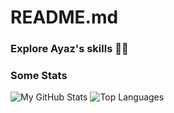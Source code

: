 # README.md



### Explore Ayaz's skills 👋🏽

### Some Stats
![My GitHub Stats](https://github-readme-stats.vercel.app/api?username=AyazSaiyed&show_icons=true&theme=dark)
![Top Languages](https://github-readme-stats.vercel.app/api/top-langs/?username=AyazSaiyed&layout=compact&theme=dark)

<!--
**AyazSaiyed/AyazSaiyed** is a ✨ _special_ ✨ repository because its `README.md` (this file) appears on your GitHub profile.

Here are some ideas to get you started:

- 🔭 I’m currently working on ...
- 🌱 I’m currently learning ...
- 👯 I’m looking to collaborate on ...
- 🤔 I’m looking for help with ...
- 💬 Ask me about ...
- 📫 How to reach me: ...
- 😄 Pronouns: ...
- ⚡ Fun fact: ...
-->
